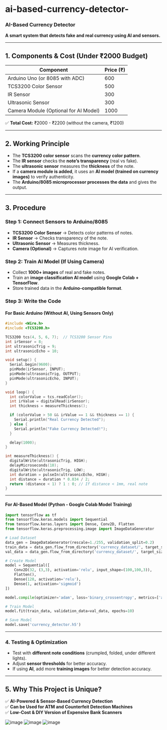 # ai-based-currency-detector-

### **AI-Based Currency Detector**  
**A smart system that detects fake and real currency using AI and sensors.**  

---

## **1. Components & Cost (Under ₹2000 Budget)**  

| **Component**          | **Price (₹)**  |
|------------------------|--------------|
| Arduino Uno (or 8085 with ADC) | 600  |
| TCS3200 Color Sensor | 500  |
| IR Sensor | 300  |
| Ultrasonic Sensor | 300  |
| Camera Module (Optional for AI Model) | 1000  |

✅ **Total Cost:** ₹2000 - ₹2200 (without the camera, ₹1200)  

---

## **2. Working Principle**  
- The **TCS3200 color sensor** scans the **currency color pattern**.  
- The **IR sensor** checks the **note’s transparency** (real vs fake).  
- The **ultrasonic sensor** measures the **thickness** of the note.  
- If a **camera module is added**, it uses an **AI model (trained on currency images)** to verify authenticity.  
- The **Arduino/8085 microprocessor processes the data** and gives the output.  

---

## **3. Procedure**  

### **Step 1: Connect Sensors to Arduino/8085**  
- **TCS3200 Color Sensor** → Detects color patterns of notes.  
- **IR Sensor** → Checks transparency of the note.  
- **Ultrasonic Sensor** → Measures thickness.  
- **Camera (Optional)** → Captures note image for AI verification.  

### **Step 2: Train AI Model (If Using Camera)**  
- Collect **1000+ images** of real and fake notes.  
- Train an **image classification AI model** using **Google Colab + TensorFlow**.  
- Store trained data in the **Arduino-compatible format**.  

### **Step 3: Write the Code**  

#### **For Basic Arduino (Without AI, Using Sensors Only)**  
```cpp
#include <Wire.h>
#include <TCS3200.h>

TCS3200 tcs(4, 5, 6, 7);  // TCS3200 Sensor Pins
int irSensor = 8;
int ultrasonicTrig = 9;
int ultrasonicEcho = 10;

void setup() {
  Serial.begin(9600);
  pinMode(irSensor, INPUT);
  pinMode(ultrasonicTrig, OUTPUT);
  pinMode(ultrasonicEcho, INPUT);
}

void loop() {
  int colorValue = tcs.readColor();
  int irValue = digitalRead(irSensor);
  int thickness = measureThickness();

  if (colorValue > 50 && irValue == 1 && thickness == 1) {
    Serial.println("Real Currency Detected");
  } else {
    Serial.println("Fake Currency Detected!");
  }

  delay(1000);
}

int measureThickness() {
  digitalWrite(ultrasonicTrig, HIGH);
  delayMicroseconds(10);
  digitalWrite(ultrasonicTrig, LOW);
  int duration = pulseIn(ultrasonicEcho, HIGH);
  int distance = duration * 0.034 / 2;
  return (distance < 1) ? 1 : 0; // If distance < 1mm, real note
}
```

---

#### **For AI-Based Model (Python - Google Colab Model Training)**
```python
import tensorflow as tf
from tensorflow.keras.models import Sequential
from tensorflow.keras.layers import Dense, Conv2D, Flatten
from tensorflow.keras.preprocessing.image import ImageDataGenerator

# Load Dataset
data_gen = ImageDataGenerator(rescale=1./255, validation_split=0.2)
train_data = data_gen.flow_from_directory('currency_dataset/', target_size=(100,100), batch_size=32, class_mode='binary', subset='training')
val_data = data_gen.flow_from_directory('currency_dataset/', target_size=(100,100), batch_size=32, class_mode='binary', subset='validation')

# Create Model
model = Sequential([
    Conv2D(32, (3,3), activation='relu', input_shape=(100,100,3)),
    Flatten(),
    Dense(128, activation='relu'),
    Dense(1, activation='sigmoid')
])

model.compile(optimizer='adam', loss='binary_crossentropy', metrics=['accuracy'])

# Train Model
model.fit(train_data, validation_data=val_data, epochs=10)

# Save Model
model.save('currency_detector.h5')
```

---

### **4. Testing & Optimization**  
- Test with **different note conditions** (crumpled, folded, under different lights).  
- Adjust **sensor thresholds** for better accuracy.  
- If using **AI**, add more **training images** for better detection accuracy.  

---

## **5. Why This Project is Unique?**  
✅ **AI-Powered & Sensor-Based Currency Detection**  
✅ **Can be Used for ATM and Counterfeit Detection Machines**  
✅ **Low-Cost & DIY Version of Expensive Bank Scanners**  


![image](https://github.com/user-attachments/assets/3d8bb652-19da-4d14-b14c-fd4112eb8a15)
![image](https://github.com/user-attachments/assets/e6d20009-520f-4f77-b1d5-32610244a786)
![image](https://github.com/user-attachments/assets/ad8a4a40-1bab-4f8a-ae11-b3e3306445a2)



